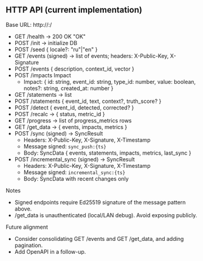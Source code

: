 ## HTTP API (current implementation)
Base URL: http://<host>:<port>/

- GET /health → 200 OK "OK"
- POST /init → initialize DB
- POST /seed { locale?: "ru"|"en" }
- GET /events (signed) → list of events; headers: X-Public-Key, X-Signature
- POST /events { description, context_id, vector }
- POST /impacts Impact
  - Impact: { id: string, event_id: string, type_id: number, value: boolean, notes?: string, created_at: number }
- GET /statements → list
- POST /statements { event_id, text, context?, truth_score? }
- POST /detect { event_id, detected, corrected? }
- POST /recalc → { status, metric_id }
- GET /progress → list of progress_metrics rows
- GET /get_data → { events, impacts, metrics }
- POST /sync (signed) → SyncResult
  - Headers: X-Public-Key, X-Signature, X-Timestamp
  - Message signed: `sync_push:{ts}`
  - Body: SyncData { events, statements, impacts, metrics, last_sync }
- POST /incremental_sync (signed) → SyncResult
  - Headers: X-Public-Key, X-Signature, X-Timestamp
  - Message signed: `incremental_sync:{ts}`
  - Body: SyncData with recent changes only

Notes
- Signed endpoints require Ed25519 signature of the message pattern above.
- /get_data is unauthenticated (local/LAN debug). Avoid exposing publicly.

Future alignment
- Consider consolidating GET /events and GET /get_data, and adding pagination.
- Add OpenAPI in a follow-up.
